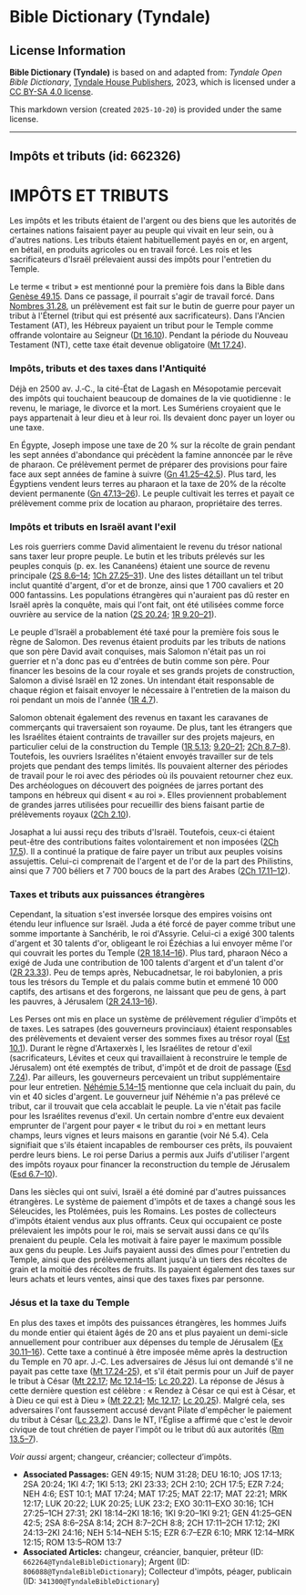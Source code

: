 # Bible Dictionary (Tyndale)

## License Information

**Bible Dictionary (Tyndale)** is based on and adapted from: _Tyndale Open Bible Dictionary_, [Tyndale House Publishers](https://tyndaleopenresources.com/), 2023, which is licensed under a [CC BY-SA 4.0 license](https://creativecommons.org/licenses/by-sa/4.0/legalcode.en).

This markdown version (created `2025-10-20`) is provided under the same license.



--------------------------------

## Impôts et tributs (id: 662326)

IMPÔTS ET TRIBUTS
=================

Les impôts et les tributs étaient de l'argent ou des biens que les autorités de certaines nations faisaient payer au peuple qui vivait en leur sein, ou à d'autres nations. Les tributs étaient habituellement payés en or, en argent, en bétail, en produits agricoles ou en travail forcé. Les rois et les sacrificateurs d'Israël prélevaient aussi des impôts pour l'entretien du Temple.

Le terme « tribut » est mentionné pour la première fois dans la Bible dans [Genèse 49\.15](https://ref.ly/Gen49:15). Dans ce passage, il pourrait s'agir de travail forcé. Dans [Nombres 31\.28](https://ref.ly/Num31:28), un prélèvement est fait sur le butin de guerre pour payer un tribut à l'Éternel (tribut qui est présenté aux sacrificateurs). Dans l'Ancien Testament (AT), les Hébreux payaient un tribut pour le Temple comme offrande volontaire au Seigneur ([Dt 16\.10](https://ref.ly/Deut16:10)). Pendant la période du Nouveau Testament (NT), cette taxe était devenue obligatoire ([Mt 17\.24](https://ref.ly/Matt17:24)).

### Impôts, tributs et des taxes dans l'Antiquité

Déjà en 2500 av. J.‑C., la cité\-État de Lagash en Mésopotamie percevait des impôts qui touchaient beaucoup de domaines de la vie quotidienne : le revenu, le mariage, le divorce et la mort. Les Sumériens croyaient que le pays appartenait à leur dieu et à leur roi. Ils devaient donc payer un loyer ou une taxe.

En Égypte, Joseph impose une taxe de 20 % sur la récolte de grain pendant les sept années d'abondance qui précèdent la famine annoncée par le rêve de pharaon. Ce prélèvement permet de préparer des provisions pour faire face aux sept années de famine à suivre ([Gn 41\.25–42\.5](https://ref.ly/Gen41:25-Gen42:5)). Plus tard, les Égyptiens vendent leurs terres au pharaon et la taxe de 20% de la récolte devient permanente ([Gn 47\.13–26](https://ref.ly/Gen47:13-Gen47:26)). Le peuple cultivait les terres et payait ce prélèvement comme prix de location au pharaon, propriétaire des terres.

### Impôts et tributs en Israël avant l'exil

Les rois guerriers comme David alimentaient le revenu du trésor national sans taxer leur propre peuple. Le butin et les tributs prélevés sur les peuples conquis (p. ex. les Cananéens) étaient une source de revenu principale ([2S 8\.6–14](https://ref.ly/2Sam8:6-2Sam8:14); [1Ch 27\.25–31](https://ref.ly/1Chr27:25-1Chr27:31)). Une des listes détaillant un tel tribut inclut quantité d'argent, d'or et de bronze, ainsi que 1 700 cavaliers et 20 000 fantassins. Les populations étrangères qui n'auraient pas dû rester en Israël après la conquête, mais qui l'ont fait, ont été utilisées comme force ouvrière au service de la nation ([2S 20\.24](https://ref.ly/2Sam20:24); [1R 9\.20–21](https://ref.ly/1Kgs9:20-1Kgs9:21)).

Le peuple d'Israël a probablement été taxé pour la première fois sous le règne de Salomon. Des revenus étaient produits par les tributs de nations que son père David avait conquises, mais Salomon n'était pas un roi guerrier et n'a donc pas eu d'entrées de butin comme son père. Pour financer les besoins de la cour royale et ses grands projets de construction, Salomon a divisé Israël en 12 zones. Un intendant était responsable de chaque région et faisait envoyer le nécessaire à l'entretien de la maison du roi pendant un mois de l'année ([1R 4\.7](https://ref.ly/1Kgs4:7)).

Salomon obtenait également des revenus en taxant les caravanes de commerçants qui traversaient son royaume. De plus, tant les étrangers que les Israélites étaient contraints de travailler sur des projets majeurs, en particulier celui de la construction du Temple ([1R 5\.13](https://ref.ly/1Kgs5:13); [9\.20–21](https://ref.ly/1Kgs9:20-1Kgs9:21); [2Ch 8\.7–8](https://ref.ly/2Chr8:7-2Chr8:8)). Toutefois, les ouvriers Israélites n'étaient envoyés travailler sur de tels projets que pendant des temps limités. Ils pouvaient alterner des périodes de travail pour le roi avec des périodes où ils pouvaient retourner chez eux. Des archéologues on découvert des poignées de jarres portant des tampons en hébreux qui disent « au roi ». Elles proviennent probablement de grandes jarres utilisées pour recueillir des biens faisant partie de prélèvements royaux ([2Ch 2\.10](https://ref.ly/2Chr2:10)).

Josaphat a lui aussi reçu des tributs d'Israël. Toutefois, ceux\-ci étaient peut\-être des contributions faites volontairement et non imposées ([2Ch 17\.5](https://ref.ly/2Chr17:5)). Il a continué la pratique de faire payer un tribut aux peuples voisins assujettis. Celui\-ci comprenait de l'argent et de l'or de la part des Philistins, ainsi que 7 700 béliers et 7 700 boucs de la part des Arabes ([2Ch 17\.11–12](https://ref.ly/2Chr17:11-2Chr17:12)). 

### Taxes et tributs aux puissances étrangères

Cependant, la situation s'est inversée lorsque des empires voisins ont étendu leur influence sur Israël. Juda a été forcé de payer comme tribut une somme importante à Sanchérib, le roi d'Assyrie. Celui\-ci a exigé 300 talents d'argent et 30 talents d'or, obligeant le roi Ézéchias a lui envoyer même l'or qui couvrait les portes du Temple ([2R 18\.14–16](https://ref.ly/2Kgs18:14-2Kgs18:16)). Plus tard, pharaon Néco a exigé de Juda une contribution de 100 talents d'argent et d'un talent d'or ([2R 23\.33](https://ref.ly/2Kgs23:33)). Peu de temps après, Nebucadnetsar, le roi babylonien, a pris tous les trésors du Temple et du palais comme butin et emmené 10 000 captifs, des artisans et des forgerons, ne laissant que peu de gens, à part les pauvres, à Jérusalem ([2R 24\.13–16](https://ref.ly/2Kgs24:13-2Kgs24:16)).

Les Perses ont mis en place un système de prélèvement régulier d'impôts et de taxes. Les satrapes (des gouverneurs provinciaux) étaient responsables des prélèvements et devaient verser des sommes fixes au trésor royal ([Est 10\.1](https://ref.ly/Esth10:1)). Durant le règne d'Artaxerxès I, les Israélites de retour d'exil (sacrificateurs, Lévites et ceux qui travaillaient à reconstruire le temple de Jérusalem) ont été exemptés de tribut, d'impôt et de droit de passage ([Esd 7\.24](https://ref.ly/Ezra7:24)). Par ailleurs, les gouverneurs percevaient un tribut supplémentaire pour leur entretien. [Néhémie 5\.14–15](https://ref.ly/Neh5:14-Neh5:15) mentionne que cela incluait du pain, du vin et 40 sicles d'argent. Le gouverneur juif Néhémie n'a pas prélevé ce tribut, car il trouvait que cela accablait le peuple. La vie n'était pas facile pour les Israélites revenus d'exil. Un certain nombre d'entre eux devaient emprunter de l'argent pour payer « le tribut du roi » en mettant leurs champs, leurs vignes et leurs maisons en garantie (voir Né 5\.4\). Cela signifiait que s'ils étaient incapables de rembourser ces prêts, ils pouvaient perdre leurs biens. Le roi perse Darius a permis aux Juifs d'utiliser l'argent des impôts royaux pour financer la reconstruction du temple de Jérusalem ([Esd 6\.7–10](https://ref.ly/Ezra6:7-Ezra6:10)).

Dans les siècles qui ont suivi, Israël a été dominé par d'autres puissances étrangères. Le système de paiement d'impôts et de taxes a changé sous les Séleucides, les Ptolémées, puis les Romains. Les postes de collecteurs d'impôts étaient vendus aux plus offrants. Ceux qui occupaient ce poste prélevaient les impôts pour le roi, mais se servait aussi dans ce qu'ils prenaient du peuple. Cela les motivait à faire payer le maximum possible aux gens du peuple. Les Juifs payaient aussi des dîmes pour l'entretien du Temple, ainsi que des prélèvements allant jusqu'à un tiers des récoltes de grain et la moitié des récoltes de fruits. Ils payaient également des taxes sur leurs achats et leurs ventes, ainsi que des taxes fixes par personne.

### Jésus et la taxe du Temple

En plus des taxes et impôts des puissances étrangères, les hommes Juifs du monde entier qui étaient âgés de 20 ans et plus payaient un demi\-sicle annuellement pour contribuer aux dépenses du temple de Jérusalem ([Ex 30\.11–16](https://ref.ly/Exod30:11-Exod30:16)). Cette taxe a continué à être imposée même après la destruction du Temple en 70 apr. J.‑C. Les adversaires de Jésus lui ont demandé s'il ne payait pas cette taxe ([Mt 17\.24\-](https://ref.ly/Matt17:24)[25](https://ref.ly/Matt17:25)), et s'il était permis pour un Juif de payer le tribut à César ([Mt 22\.17](https://ref.ly/Matt22:17); [Mc 12\.14–15](https://ref.ly/Mark12:14-Mark12:15); [Lc 20\.22](https://ref.ly/Luke20:22)). La réponse de Jésus à cette dernière question est célèbre : « Rendez à César ce qui est à César, et à Dieu ce qui est à Dieu » ([Mt 22\.21](https://ref.ly/Matt22:21); [Mc 12\.17](https://ref.ly/Mark12:17); [Lc 20\.25](https://ref.ly/Luke20:25)). Malgré cela, ses adversaires l'ont faussement accusé devant Pilate d'empêcher le paiement du tribut à César ([Lc 23\.2](https://ref.ly/Luke23:2)). Dans le NT, l'Église a affirmé que c'est le devoir civique de tout chrétien de payer l'impôt ou le tribut dû aux autorités ([Rm 13\.5–7](https://ref.ly/Rom13:5-Rom13:7)).

*Voir aussi* argent; changeur, créancier; collecteur d’impôts.

* **Associated Passages:** GEN 49:15; NUM 31:28; DEU 16:10; JOS 17:13; 2SA 20:24; 1KI 4:7; 1KI 5:13; 2KI 23:33; 2CH 2:10; 2CH 17:5; EZR 7:24; NEH 4:6; EST 10:1; MAT 17:24; MAT 17:25; MAT 22:17; MAT 22:21; MRK 12:17; LUK 20:22; LUK 20:25; LUK 23:2; EXO 30:11–EXO 30:16; 1CH 27:25–1CH 27:31; 2KI 18:14–2KI 18:16; 1KI 9:20–1KI 9:21; GEN 41:25–GEN 42:5; 2SA 8:6–2SA 8:14; 2CH 8:7–2CH 8:8; 2CH 17:11–2CH 17:12; 2KI 24:13–2KI 24:16; NEH 5:14–NEH 5:15; EZR 6:7–EZR 6:10; MRK 12:14–MRK 12:15; ROM 13:5–ROM 13:7
* **Associated Articles:** changeur, créancier, banquier, prêteur (ID: `662264@TyndaleBibleDictionary`); Argent (ID: `806088@TyndaleBibleDictionary`); Collecteur d'impôts, péager, publicain (ID: `341300@TyndaleBibleDictionary`)

